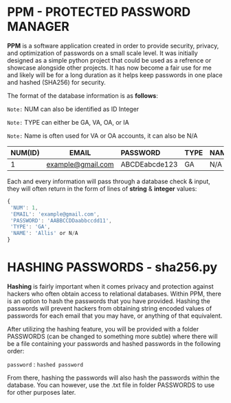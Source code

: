 # PPM - PROTECTED PASSWORD MANAGER

**PPM** is a software application created in order to provide security, privacy, and optimization of passwords on a small scale level. It was initially designed as a simple python project that could be used as a refrence or showcase alongside other projects. It has now become a fair use for me and likely will be for a long duration as it helps keep passwords in one place and hashed (SHA256) for security. 

The format of the database information is as **follows**:


   `Note:` NUM can also be identified as ID Integer


   `Note:` TYPE can either be GA, VA, OA, or IA


   `Note:` Name is often used for VA or OA accounts, it can also be N/A
   

| NUM(ID)| EMAIL             |PASSWORD       |TYPE   |NAME   |
|:-------|:-----------------:|:--------------|:------|:------|
| 1      | example@gmail.com |ABCDEabcde123  |GA     |N/A    |


Each and every information will pass through a database check & input, they will often return in the form of lines of **string** & **integer** values:

```javascript
{
 'NUM': 1,
 'EMAIL': 'example@gmail.com',
 'PASSWORD': 'AABBCCDDaabbccdd11',
 'TYPE': 'GA',
 'NAME': 'Allis' or N/A
}
```

# HASHING PASSWORDS - sha256.py

**Hashing** is fairly important when it comes privacy and protection against hackers who often obtain access to relational databases. Within PPM, there is an option to hash the passwords that you have provided. Hashing the passwords will prevent hackers from obtaining string encoded values of passwords for each email that you may have, or anything of that equivalent.

After utilizing the hashing feature, you will be provided with a folder PASSWORDS (can be changed to something more subtle) where there will be a file containing your passwords and hashed passwords in the following order:


   `password` : `hashed password`


From there, hashing the passwords will also hash the passwords within the database. You can however, use the .txt file in folder PASSWORDS to use for other purposes later. 

